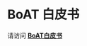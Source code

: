 # BoAT 白皮书
请访问 [**BoAT白皮书**](https://aitos-io.github.io/BoAT-X-Framework/en-us/BoAT_Blockchain_IoT_Module_Product_White_Paper_cn.pdf)
